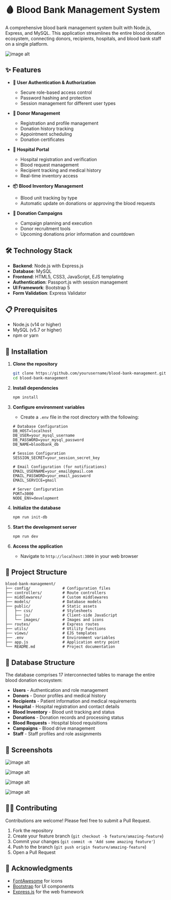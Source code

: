 # 🩸 Blood Bank Management System

A comprehensive blood bank management system built with Node.js, Express, and MySQL. This application streamlines the entire blood donation ecosystem, connecting donors, recipients, hospitals, and blood bank staff on a single platform.

![image alt](https://github.com/ayushdongre01/Blood_Bank_Management_System/blob/main/screen1.jpg?raw=true)

## ✨ Features

- **🔐 User Authentication & Authorization**
  - Secure role-based access control
  - Password hashing and protection
  - Session management for different user types

- **👤 Donor Management**
  - Registration and profile management
  - Donation history tracking
  - Appointment scheduling
  - Donation certificates 

- **🏥 Hospital Portal**
  - Hospital registration and verification
  - Blood request management
  - Recipient tracking and medical history
  - Real-time inventory access

- **📦 Blood Inventory Management**
  - Blood unit tracking by type
  - Automatic update on donations or approving the blood requests

- **🎯 Donation Campaigns**
  - Campaign planning and execution
  - Donor recruitment tools
  - Upcoming donations prior information and countdown


## 🛠️ Technology Stack

- **Backend**: Node.js with Express.js
- **Database**: MySQL
- **Frontend**: HTML5, CSS3, JavaScript, EJS templating
- **Authentication**: Passport.js with session management
- **UI Framework**: Bootstrap 5
- **Form Validation**: Express Validator

## 📋 Prerequisites

- Node.js (v14 or higher)
- MySQL (v5.7 or higher)
- npm or yarn

## 🚀 Installation

1. **Clone the repository**
   ```bash
   git clone https://github.com/yourusername/blood-bank-management.git](https://github.com/ayushdongre01/Blood_Bank_Management_System.git
   cd blood-bank-management
   ```

2. **Install dependencies**
   ```bash
   npm install
   ```

3. **Configure environment variables**
   - Create a `.env` file in the root directory with the following:
   ```
   # Database Configuration
   DB_HOST=localhost
   DB_USER=your_mysql_username
   DB_PASSWORD=your_mysql_password
   DB_NAME=bloodbank_db

   # Session Configuration
   SESSION_SECRET=your_session_secret_key

   # Email Configuration (for notifications)
   EMAIL_USERNAME=your_email@gmail.com
   EMAIL_PASSWORD=your_email_password
   EMAIL_SERVICE=gmail

   # Server Configuration
   PORT=3000
   NODE_ENV=development
   ```

4. **Initialize the database**
   ```bash
   npm run init-db
   ```

5. **Start the development server**
   ```bash
   npm run dev
   ```

6. **Access the application**
   - Navigate to `http://localhost:3000` in your web browser


## 📁 Project Structure

```
blood-bank-management/
├── config/              # Configuration files
├── controllers/         # Route controllers
├── middlewares/         # Custom middlewares
├── models/              # Database models
├── public/              # Static assets
│   ├── css/             # Stylesheets
│   ├── js/              # Client-side JavaScript
│   └── images/          # Images and icons
├── routes/              # Express routes
├── utils/               # Utility functions
├── views/               # EJS templates
├── .env                 # Environment variables
├── app.js               # Application entry point
└── README.md            # Project documentation
```

## 💾 Database Structure

The database comprises 17 interconnected tables to manage the entire blood donation ecosystem:

- **Users** - Authentication and role management
- **Donors** - Donor profiles and medical history
- **Recipients** - Patient information and medical requirements
- **Hospital** - Hospital registration and contact details
- **Blood Inventory** - Blood unit tracking and status
- **Donations** - Donation records and processing status
- **Blood Requests** - Hospital blood requisitions
- **Campaigns** - Blood drive management
- **Staff** - Staff profiles and role assignments

## 📸 Screenshots
![image alt](https://github.com/ayushdongre01/Blood_Bank_Management_System/blob/main/screen5.png?raw=true)

![image alt](https://github.com/ayushdongre01/Blood_Bank_Management_System/blob/main/screen2.png?raw=true)

![image alt](https://github.com/ayushdongre01/Blood_Bank_Management_System/blob/main/screen3.png?raw=true)

![image alt](https://github.com/ayushdongre01/Blood_Bank_Management_System/blob/main/screen4.png?raw=true)

## 👨‍💻 Contributing

Contributions are welcome! Please feel free to submit a Pull Request.

1. Fork the repository
2. Create your feature branch (`git checkout -b feature/amazing-feature`)
3. Commit your changes (`git commit -m 'Add some amazing feature'`)
4. Push to the branch (`git push origin feature/amazing-feature`)
5. Open a Pull Request

## 👏 Acknowledgments

- [FontAwesome](https://fontawesome.com/) for icons
- [Bootstrap](https://getbootstrap.com/) for UI components
- [Express.js](https://expressjs.com/) for the web framework 
